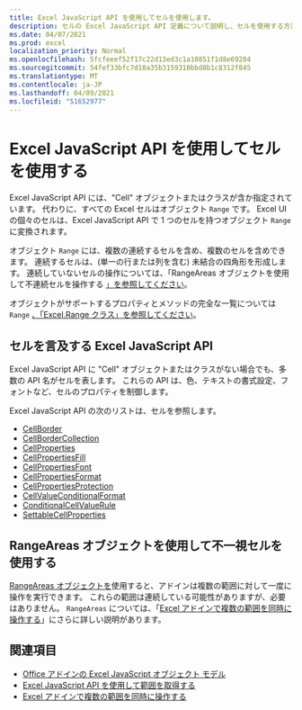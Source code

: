 ```yaml
---
title: Excel JavaScript API を使用してセルを使用します。
description: セルの Excel JavaScript API 定義について説明し、セルを使用する方法について説明します。
ms.date: 04/07/2021
ms.prod: excel
localization_priority: Normal
ms.openlocfilehash: 5fcfeeef52f17c22d13ed3c1a10851f1d8e69204
ms.sourcegitcommit: 54fef33bfc7d18a35b3159310bbd8b1c8312f845
ms.translationtype: MT
ms.contentlocale: ja-JP
ms.lasthandoff: 04/09/2021
ms.locfileid: "51652977"
---
```

# <a name="work-with-cells-using-the-excel-javascript-api"></a>Excel JavaScript API を使用してセルを使用する

Excel JavaScript API には、"Cell" オブジェクトまたはクラスが含か指定されています。 代わりに、すべての Excel セルはオブジェクト `Range` です。 Excel UI の個々のセルは、Excel JavaScript API で 1 つのセルを持つオブジェクト `Range` に変換されます。

オブジェクト `Range` には、複数の連続するセルを含め、複数のセルを含めできます。 連続するセルは、(単一の行または列を含む) 未結合の四角形を形成します。 連続していないセルの操作については、「RangeAreas オブジェクトを使用して不連続セルを操作する [」を参照してください](#work-with-discontiguous-cells-using-the-rangeareas-object)。

オブジェクトがサポートするプロパティとメソッドの完全な一覧については `Range` [、「Excel.Range クラス」を参照してください](/javascript/api/excel/excel.range)。

## <a name="excel-javascript-apis-that-mention-cells"></a>セルを言及する Excel JavaScript API

Excel JavaScript API に "Cell" オブジェクトまたはクラスがない場合でも、多数の API 名がセルを表します。 これらの API は、色、テキストの書式設定、フォントなど、セルのプロパティを制御します。

Excel JavaScript API の次のリストは、セルを参照します。

- [CellBorder](/javascript/api/excel/excel.cellborder)
- [CellBorderCollection](/javascript/api/excel/excel.cellbordercollection)
- [CellProperties](/javascript/api/excel/excel.cellproperties)
- [CellPropertiesFill](/javascript/api/excel/excel.cellpropertiesfill)
- [CellPropertiesFont](/javascript/api/excel/excel.cellpropertiesfont)
- [CellPropertiesFormat](/javascript/api/excel/excel.cellpropertiesformat)
- [CellPropertiesProtection](/javascript/api/excel/excel.cellpropertiesprotection)
- [CellValueConditionalFormat](/javascript/api/excel/excel.cellvalueconditionalformat)
- [ConditionalCellValueRule](/javascript/api/excel/excel.conditionalcellvaluerule)
- [SettableCellProperties](/javascript/api/excel/excel.settablecellproperties)

## <a name="work-with-discontiguous-cells-using-the-rangeareas-object"></a>RangeAreas オブジェクトを使用して不一視セルを使用する

[RangeAreas オブジェクトを](/javascript/api/excel/excel.rangeareas)使用すると、アドインは複数の範囲に対して一度に操作を実行できます。 これらの範囲は連続している可能性がありますが、必要はありません。 `RangeAreas` については、「[Excel アドインで複数の範囲を同時に操作する](excel-add-ins-multiple-ranges.md)」にさらに詳しい説明があります。

## <a name="see-also"></a>関連項目

- [Office アドインの Excel JavaScript オブジェクト モデル](excel-add-ins-core-concepts.md)
- [Excel JavaScript API を使用して範囲を取得する](excel-add-ins-ranges-get.md)
- [Excel アドインで複数の範囲を同時に操作する](excel-add-ins-multiple-ranges.md)
